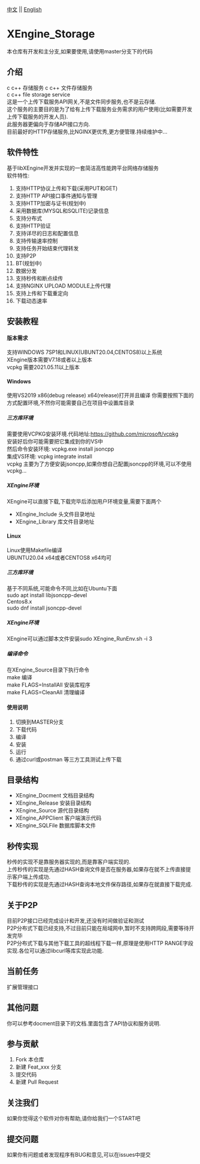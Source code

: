 [中文](README.md) ||  [English](README.en.md)  
# XEngine_Storage
本仓库有开发和主分支,如果要使用,请使用master分支下的代码  

## 介绍
c c++ 存储服务 c c++ 文件存储服务  
c c++ file storage service  
这是一个上传下载服务API网关,不是文件同步服务,也不是云存储.  
这个服务的主要目的是为了给有上传下载服务业务需求的用户使用(比如需要开发上传下载服务的开发人员).  
此服务器更偏向于存储API接口方向.  
目前最好的HTTP存储服务,比NGINX更优秀,更方便管理.持续维护中...  

## 软件特性
基于libXEngine开发并实现的一套简洁高性能跨平台网络存储服务  
软件特性:  
1. 支持HTTP协议上传和下载(采用PUT和GET)  
2. 支持HTTP API接口事件通知与管理  
3. 支持HTTP加密与证书(规划中)  
4. 采用数据库(MYSQL和SQLITE)记录信息  
5. 支持分布式  
6. 支持HTTP验证  
7. 支持详尽的日志和配置信息  
8. 支持传输速率控制
9. 支持任务开始结束代理转发  
10. 支持P2P  
11. BT(规划中)  
12. 数据分发  
13. 支持秒传和断点续传  
14. 支持NGINX UPLOAD MODULE上传代理  
15. 支持上传和下载重定向  
16. 下载动态速率

## 安装教程

#### 版本需求
支持WINDOWS 7SP1和LINUX(UBUNT20.04,CENTOS8)以上系统  
XEngine版本需要V7.18或者以上版本  
vcpkg 需要2021.05.11以上版本  

#### Windows
使用VS2019 x86(debug release) x64(release)打开并且编译
你需要按照下面的方式配置环境,不然你可能需要自己在项目中设置库目录
##### 三方库环境
需要使用VCPKG安装环境.代码地址:https://github.com/microsoft/vcpkg  
安装好后你可能需要把它集成到你的VS中  
然后命令安装环境: vcpkg.exe install jsoncpp   
集成VS环境: vcpkg integrate install  
vcpkg 主要为了方便安装jsoncpp,如果你想自己配置jsoncpp的环境,可以不使用vcpkg...  

##### XEngine环境
XEngine可以直接下载,下载完毕后添加用户环境变量,需要下面两个  
- XEngine_Include 头文件目录地址
- XEngine_Library 库文件目录地址

#### Linux
Linux使用Makefile编译  
UBUNTU20.04 x64或者CENTOS8 x64均可  

##### 三方库环境
基于不同系统,可能命令不同,比如在Ubuntu下面  
sudo apt install libjsoncpp-devel  
Centos8.x  
sudo dnf install jsoncpp-devel  

##### XEngine环境
XEngine可以通过脚本文件安装sudo XEngine_RunEnv.sh -i 3
##### 编译命令
在XEngine_Source目录下执行命令  
make 编译  
make FLAGS=InstallAll 安装库程序  
make FLAGS=CleanAll 清理编译  

#### 使用说明

1.  切换到MASTER分支
2.  下载代码
3.  编译
4.  安装
5.  运行
6.  通过curl或postman 等三方工具测试上传下载

## 目录结构
- XEngine_Docment    文档目录结构  
- XEngine_Release    安装目录结构  
- XEngine_Source     源代目录结构  
- XEngine_APPClient  客户端演示代码  
- XEngine_SQLFile    数据库脚本文件
  

## 秒传实现  
秒传的实现不是靠服务器实现的,而是靠客户端实现的.  
上传秒传的实现是先通过HASH查询文件是否在服务器,如果存在就不上传直接提示客户端上传成功.  
下载秒传的实现是先通过HASH查询本地文件保存路径,如果存在就直接下载完成.  

## 关于P2P
目前P2P接口已经完成设计和开发,还没有时间做验证和测试  
P2P分布式下载已经支持,不过目前只能在局域网中,暂时不支持跨网段,需要等待开发完毕  
P2P分布式下载与其他下载工具的超线程下载一样,原理是使用HTTP RANGE字段实现.各位可以通过libcurl等库实现此功能.  

## 当前任务
扩展管理接口  

## 其他问题  
你可以参考docment目录下的文档.里面包含了API协议和服务说明.

## 参与贡献

1.  Fork 本仓库
2.  新建 Feat_xxx 分支
3.  提交代码
4.  新建 Pull Request  

## 关注我们
如果你觉得这个软件对你有帮助,请你给我们一个START吧

## 提交问题

如果你有问题或者发现程序有BUG和意见,可以在issues中提交  